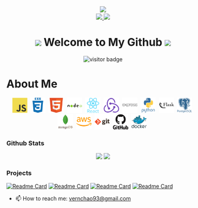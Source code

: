 <div align = 'center' >
<img src="https://i.ytimg.com/vi/31HfP81oWDI/maxresdefault.jpg" width="500"> 
</img>
</div>
           
<div align='center'>
 <a href="https://www.linkedin.com/in/vern-chao-a2960a123/">
   <img src="https://img.shields.io/badge/LinkedIn-blue?style=for-the-badge&logo=linkedin&logoColor=white">
 </img>
 </a>
 <a href="https://angel.co/u/vern-fong-chao/">
   <img src=https://img.shields.io/badge/AngelList-%23D4D4D4.svg?style=for-the-badge&logo=AngelList&logoColor=black>
 </img>
 </a>

 <h1><img src="https://emojis.slackmojis.com/emojis/images/1643515307/13263/bongocat_code.gif?1643515307" width ="30"></img> Welcome to My Github <img src="https://emojis.slackmojis.com/emojis/images/1643514532/5264/coding.gif?1643514532" width ="30"></img> </h1>
 
 ![visitor badge](https://visitor-badge.glitch.me/badge?page_id=vernfongchao.visitor-badge)
 
</div>

<div>
            <h1>About Me </h1>
            </div>

 <div align='center'>
   <img src="https://github.com/devicons/devicon/blob/master/icons/javascript/javascript-original.svg" title="JavaScript" alt="JavaScript" width="40" height="40"/>&nbsp;
  <img src="https://github.com/devicons/devicon/blob/master/icons/css3/css3-plain-wordmark.svg"  title="CSS3" alt="CSS" width="40" height="40"/>&nbsp;
  <img src="https://github.com/devicons/devicon/blob/master/icons/html5/html5-original.svg" title="HTML5" alt="HTML" width="40" height="40"/>&nbsp;           
  <img src="https://github.com/devicons/devicon/blob/master/icons/nodejs/nodejs-original-wordmark.svg" title="NodeJS" alt="NodeJS" width="40" height="40"/>&nbsp;
  <img src="https://github.com/devicons/devicon/blob/master/icons/react/react-original-wordmark.svg" title="React" alt="React" width="40" height="40"/>&nbsp;
  <img src="https://github.com/devicons/devicon/blob/master/icons/redux/redux-original.svg" title="Redux" alt="Redux " width="40" height="40"/>&nbsp;
  <img src="https://github.com/devicons/devicon/blob/master/icons/express/express-original-wordmark.svg" title="Express" alt="Express " width="40" height="40"/>&nbsp;
  <img src="https://github.com/devicons/devicon/blob/master/icons/python/python-original-wordmark.svg" title="Python" alt="Python" width="40" height="40"/>&nbsp;
  <img src="https://github.com/devicons/devicon/blob/master/icons/flask/flask-original-wordmark.svg" title="Flask" alt="Flask" width="40" height="40"/>&nbsp;        
  <img src="https://github.com/devicons/devicon/blob/master/icons/postgresql/postgresql-plain-wordmark.svg" title="PSQL" alt="PSQL" width="40" height="40"/>&nbsp;
  <img src="https://github.com/devicons/devicon/blob/master/icons/mongodb/mongodb-original-wordmark.svg" title="Mongodb" alt="mongodb" width="40" height="40"/>&nbsp;     <img src="https://github.com/devicons/devicon/blob/master/icons/amazonwebservices/amazonwebservices-plain-wordmark.svg" title="AWS" alt="AWS" width="40" height="40"/>&nbsp;
  <img src="https://github.com/devicons/devicon/blob/master/icons/git/git-original-wordmark.svg" title="Git" **alt="Git" width="40" height="40"/>&nbsp;
  <img src="https://github.com/devicons/devicon/blob/master/icons/github/github-original-wordmark.svg" title="Github" **alt="Github" width="40" height="40"/>&nbsp;
              <img src="https://github.com/devicons/devicon/blob/master/icons/docker/docker-original-wordmark.svg" title="Docker" **alt="Docker" width="40" height="40"/>&nbsp;
</div>

</div>

### Github Stats

<p align = "center">
<img height="180em" src="https://github-readme-stats.vercel.app/api?username=vernfongchao&count_private=true&show_icons=true&theme=algolia"/>
<img height="180em" src="https://github-readme-stats.vercel.app/api/top-langs?username=vernfongchao&show_icons=true&locale=en&layout=compact&theme=algolia"/>
</p>
 
### Projects

<!-- <div align= "center">
             -->
 [![Readme Card](https://github-readme-stats.vercel.app/api/pin/?username=vernfongchao&repo=MDP&theme=gotham&card_width)](https://github.com/vernfongchao/MDP)
 [![Readme Card](https://github-readme-stats.vercel.app/api/pin/?username=vernfongchao&repo=Stay-The-Night&theme=gotham&card_width)](https://github.com/vernfongchao/Stay-The-Night)
 [![Readme Card](https://github-readme-stats.vercel.app/api/pin/?username=vernfongchao&repo=MvDC&&count_private=true&include_all_commits=true&theme=gotham&card_width)](https://github.com/vernfongchao/MvDC)
 [![Readme Card](https://github-readme-stats.vercel.app/api/pin/?username=BrandonCope&repo=Petsagram&&count_private=true&include_all_commits=true&theme=gotham&card_width)](https://github.com/BrandonCope/Petsagram)
            
<!-- </div> -->
            
- 📫 How to reach me: vernchao93@gmail.com

<!--   <img src="https://github.com/devicons/devicon/blob/master/icons/git/git-original-wordmark.svg" title="Git" **alt="Git" width="40" height="40"/> -->
  
  
<!--
**vernfongchao/vernfongchao** is a ✨ _special_ ✨ repository because its `README.md` (this file) appears on your GitHub profile.

Here are some ideas to get you started:

- 🔭 I’m currently working on ...
- 🌱 I’m currently learning ...
- 👯 I’m looking to collaborate on ...
- 🤔 I’m looking for help with ...
- 💬 Ask me about ...
- 📫 How to reach me: ...
- 😄 Pronouns: ...
- ⚡ Fun fact: ...
-->
